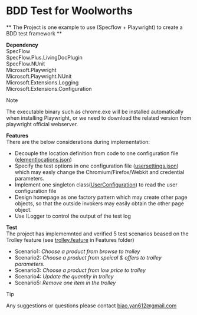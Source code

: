 # BDD Test for Woolworths

** The Project is one example to use (Specflow + Playwright) to create a BDD test framework **

**Dependency**  
SpecFlow  
SpecFlow.Plus.LivingDocPlugin  
SpecFlow.NUnit  
Microsoft.Playwright  
Microsoft.Playwright.NUnit  
Microsoft.Extensions.Logging  
Microsoft.Extensions.Configuration 

>[!NOTE]  
>The executable binary such as chrome.exe will be installed automatically when installing Playwright, or we need to download the related version from playwright official webserver. 

**Features**  
There are the below considerations during implementation:
 - Decouple the location definition from code to one configuration file ([elementlocations.json](SpecFlow_For_WoolWorths/elementlocations.json))
 - Specify the test options in one configuration file ([usersettings.json](SpecFlow_For_WoolWorths/usersettings.json)) which may easly change the Chromium/Firefox/Webkit and credential parameters.
 - Implement one singleton class([UserConfiguration](SpecFlow_For_WoolWorths/Support/UserConfiguration.cs)) to read the user configuration file
 - Design homepage as one factory pattern which may create other page objects, so that the outside invokers may easily obtain the other page object.
 - Use ILogger to control the output of the test log

**Test**  
The project has implememnted and verified 5 test scenarios beased on the Trolley feature (see [trolley.feature](SpecFlow_For_WoolWorths/Features/trolley.feature) in Features folder)
 - Scenario1: _Choose a product from browse to trolley_
 - Scenario2: _Choose a product from speical & offers to trolley parameters._
 - Scenario3: _Choose a product from low price to trolley_
 - Scenario4: _Update the quantity in trolley_
 - Scenario5: _Remove one item in the trolley_

> [!TIP]  
> Any suggestions or questions please contact biao.yan612@gmail.com



